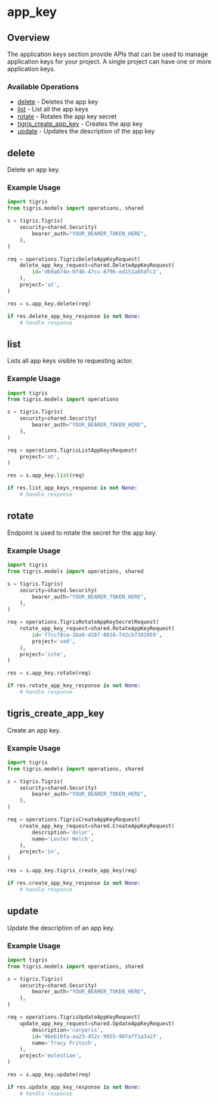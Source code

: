 # app_key

## Overview

The application keys section provide APIs that can be used to manage application keys for your project. A single project can have one or more application keys.

### Available Operations

* [delete](#delete) - Deletes the app key
* [list](#list) - List all the app keys
* [rotate](#rotate) - Rotates the app key secret
* [tigris_create_app_key](#tigris_create_app_key) - Creates the app key
* [update](#update) - Updates the description of the app key

## delete

Delete an app key.

### Example Usage

```python
import tigris
from tigris.models import operations, shared

s = tigris.Tigris(
    security=shared.Security(
        bearer_auth="YOUR_BEARER_TOKEN_HERE",
    ),
)

req = operations.TigrisDeleteAppKeyRequest(
    delete_app_key_request=shared.DeleteAppKeyRequest(
        id='d69a674e-0f46-47cc-8796-ed151a05dfc2',
    ),
    project='at',
)

res = s.app_key.delete(req)

if res.delete_app_key_response is not None:
    # handle response
```

## list

Lists all app keys visible to requesting actor.

### Example Usage

```python
import tigris
from tigris.models import operations

s = tigris.Tigris(
    security=shared.Security(
        bearer_auth="YOUR_BEARER_TOKEN_HERE",
    ),
)

req = operations.TigrisListAppKeysRequest(
    project='at',
)

res = s.app_key.list(req)

if res.list_app_keys_response is not None:
    # handle response
```

## rotate

Endpoint is used to rotate the secret for the app key.

### Example Usage

```python
import tigris
from tigris.models import operations, shared

s = tigris.Tigris(
    security=shared.Security(
        bearer_auth="YOUR_BEARER_TOKEN_HERE",
    ),
)

req = operations.TigrisRotateAppKeySecretRequest(
    rotate_app_key_request=shared.RotateAppKeyRequest(
        id='f7cc78ca-1ba9-428f-8816-742cb7392059',
        project='sed',
    ),
    project='iste',
)

res = s.app_key.rotate(req)

if res.rotate_app_key_response is not None:
    # handle response
```

## tigris_create_app_key

Create an app key.

### Example Usage

```python
import tigris
from tigris.models import operations, shared

s = tigris.Tigris(
    security=shared.Security(
        bearer_auth="YOUR_BEARER_TOKEN_HERE",
    ),
)

req = operations.TigrisCreateAppKeyRequest(
    create_app_key_request=shared.CreateAppKeyRequest(
        description='dolor',
        name='Lester Welch',
    ),
    project='in',
)

res = s.app_key.tigris_create_app_key(req)

if res.create_app_key_response is not None:
    # handle response
```

## update

Update the description of an app key.

### Example Usage

```python
import tigris
from tigris.models import operations, shared

s = tigris.Tigris(
    security=shared.Security(
        bearer_auth="YOUR_BEARER_TOKEN_HERE",
    ),
)

req = operations.TigrisUpdateAppKeyRequest(
    update_app_key_request=shared.UpdateAppKeyRequest(
        description='corporis',
        id='96eb10fa-aa23-452c-9955-907aff1a3a2f',
        name='Tracy Fritsch',
    ),
    project='molestiae',
)

res = s.app_key.update(req)

if res.update_app_key_response is not None:
    # handle response
```
